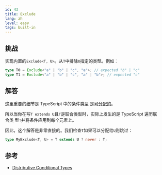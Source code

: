 ```yaml
---
id: 43
title: Exclude
lang: zh
level: easy
tags: built-in
---
```


## 挑战

实现内置的`Exclude<T, U>`。从`T`中排除`U`指定的类型。例如：

```ts
type T0 = Exclude<"a" | "b" | "c", "a">; // expected "b" | "c"
type T1 = Exclude<"a" | "b" | "c", "a" | "b">; // expected "c"
```

## 解答

这里重要的细节是 TypeScript 中的条件类型
是[可分配的](https://www.typescriptlang.org/docs/handbook/2/conditional-types.html#distributive-conditional-types)。

所以当你在写`T extends U`且`T`是联合类型时，实际上发生的是 TypeScript 遍历联合类
型`T`并将条件应用到每个元素上。

因此，这个解答是非常直接的。我们检查`T`如果可以分配给`U`则跳过：

```ts
type MyExclude<T, U> = T extends U ? never : T;
```

## 参考

- [Distributive Conditional Types](https://www.typescriptlang.org/docs/handbook/2/conditional-types.html#distributive-conditional-types)
